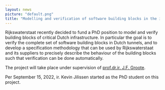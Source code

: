 ```yaml
---
layout: news
picture: "default.png"
title: "Modelling and verification of software building blocks in the infrastructure of Rijkswaterstaat"
---
```


Rijkswaterstaat recently decided to fund a PhD position to model and verify building blocks of critical Dutch infrastructure. In particular the goal is to verify the complete set of software building blocks in Dutch tunnels, and to develop a specification methodology that can be used by Rijkswaterstaat and its suppliers to precisely describe the behaviour of the building blocks such that verification can be done automatically.

The project will take place under supervision of [prof.dr.ir. J.F. Groote](https://www.win.tue.nl/~jfg/).

Per September 15, 2022, ir. Kevin Jilissen started as the PhD student on this project.